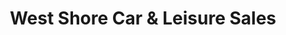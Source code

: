 ---
title: "West Shore Car & Leisure Sales"
url: /llandudno/west-shore-car-und-leisure-sales/
shop: Autohaus
---